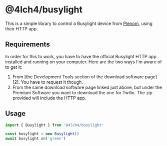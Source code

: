 # @4lch4/busylight

This is a simple library to control a Busylight device from [Plenom][0], using their HTTP app.

## Requirements

In order for this to work, you have to have the official Busylight HTTP app installed and running on your computer. Here are the two ways I'm aware of to get it:

1. From [the Development Tools section of the download software page][2]. You have to request it though.
2. From the same download software page linked just above, but under the Premium Software you want to download the one for Twilio. The zip provided will include the HTTP app.

## Usage

```typescript
import { Busylight } from '@4lch4/busylight'

const busylight = new Busylight()
await busylight.on('green')
```

[0]: https://www.plenom.com
